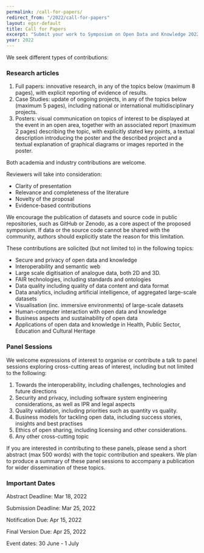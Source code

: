 ```yaml
---
permalink: /call-for-papers/
redirect_from: "/2022/call-for-papers"
layout: egsr-default
title: Call for Papers
excerpt: "Submit your work to Symposium on Open Data and Knowledge 20222"
year: 2022
---
```



We seek different types of contributions:

### Research articles
1. Full papers: innovative research, in any of the topics below (maximum 8 pages), with  explicit reporting of evidence of results. 
2. Case Studies: update of ongoing projects, in any of the topics below (maximum 5 pages), including national or international multidisciplinary projects.
3. Posters: visual communication on topics of interest to be displayed at the event in an open area, together with an associated report (maximum 2 pages) describing the topic, with explicitly stated key points, a textual description introducing the poster and the described project and a textual explanation of graphical diagrams or images reported in the poster. 

Both academia and industry contributions are welcome. 
<!-- Contributions should follow the template from the [Electronic Workshops in Computing (eWiC) series](https://www.bcs.org/about-us/learned-publishing/electronic-workshops-in-computing-ewic/) -->

Reviewers will take into consideration:
- Clarity of presentation
- Relevance and completeness of the literature
- Novelty of the proposal
- Evidence-based contributions 

We encourage the publication of datasets and source code in public repositories, such as GitHub or Zenodo, as a core aspect of the proposed symposium. If data or the source code cannot be shared with the community, authors should explicitly state the reason for this limitation.

These contributions are solicited (but not limited to) in the following topics:
- Secure and privacy of open data and knowledge
- Interoperability and semantic web
- Large scale digitisation of analogue data, both 2D and 3D. 
- FAIR technologies, including standards and ontologies  
- Data quality including quality of data content and data format
- Data analytics, including artificial intelligence, of aggregated large-scale datasets
- Visualisation (inc. immersive environments) of large-scale datasets
- Human-computer interaction with open data and knowledge
- Business aspects and sustainability of open data
- Applications of open data and knowledge in Health, Public Sector, Education and Cultural Heritage


<!-- These contributions will be published in Electronic Workshops in Computing (eWiC) (TBC). -->

### Panel Sessions 
We welcome expressions of interest to organise or contribute a talk to panel sessions exploring cross-cutting areas of interest, including but not limited to the following: 

1. Towards the interoperability, including challenges, technologies and future directions
2. Security and privacy, including software system engineering considerations, as well as IPR and legal aspects 
3. Quality validation, including priorities such as quantity vs quality.
4. Business models for tackling open data, including success stories, insights and best practises
5. Ethics of open sharing, including licensing and other considerations.
6. Any other cross-cutting topic

If you are interested in contributing to these panels, please send a short abstract (max 500 words) with the topic contribution and speakers. We plan to produce a summary of these panel sessions to accompany a publication for wider dissemination of these topics.

### Important Dates
Abstract Deadline: Mar 18, 2022

Submission Deadline: Mar 25, 2022

Notification Due: Apr 15, 2022 

Final Version Due: Apr 25, 2022

Event dates: 30 June - 1 July
